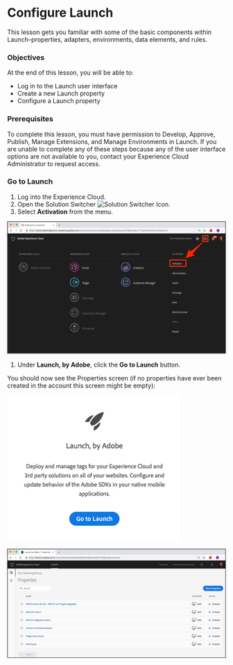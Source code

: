 # Configure Launch



This lesson gets you familiar with some of the basic components within Launch–properties, adapters, environments, data elements, and rules.

### Objectives

At the end of this lesson, you will be able to:

* Log in to the Launch user interface
* Create a new Launch property
* Configure a Launch property

### Prerequisites <a id="prerequisites"></a>

To complete this lesson, you must have permission to Develop, Approve, Publish, Manage Extensions, and Manage Environments in Launch. If you are unable to complete any of these steps because any of the user interface options are not available to you, contact your Experience Cloud Administrator to request access.

### Go to Launch <a id="go-to-launch"></a>

1. Log into the Experience Cloud.
2. Open the Solution Switcher ![Solution Switcher Icon](https://git.corp.adobe.com/pages/dwright/tutorial-test/assets/images/launch-solutionSwitcher.png).
3. Select **Activation** from the menu.

![](../../.gitbook/assets/launch-solutionswitcheractivation.png)

1.  Under **Launch, by Adobe**, click the **Go to Launch** button.

You should now see the Properties screen \(if no properties have ever been created in the account this screen might be empty\):

![](../../.gitbook/assets/launch-gotolaunch.png)

![](../../.gitbook/assets/launch-propertiesscreen.png)







